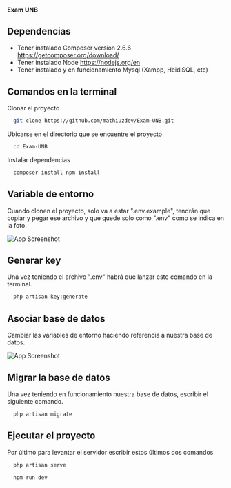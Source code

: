
#### Exam UNB




## Dependencias 

- Tener instalado Composer version 2.6.6 https://getcomposer.org/download/
- Tener instalado Node https://nodejs.org/en
- Tener instalado y en funcionamiento Mysql (Xampp, HeidiSQL, etc)






## Comandos en la terminal
Clonar el proyecto

```bash
  git clone https://github.com/mathiuzdev/Exam-UNB.git
```

Ubicarse en el directorio que se encuentre el proyecto

```bash
  cd Exam-UNB
```

Instalar dependencias

```bash
  composer install npm install
```




## Variable de entorno

Cuando clonen el proyecto, solo va a estar ".env.example", tendrán que copiar y pegar ese archivo y que quede solo como ".env" como se indica en la foto.



![App Screenshot](https://i.imgur.com/4ZUIfow.jpeg)


## Generar key

Una vez teniendo el archivo ".env" habrá que lanzar este comando en la terminal.

```bash
  php artisan key:generate
```

## Asociar base de datos

Cambiar las variables de entorno haciendo referencia a nuestra base de datos.

![App Screenshot](https://i.imgur.com/g9aOcCV.png)

## Migrar la base de datos

Una vez teniendo en funcionamiento nuestra base de datos, escribir el siguiente comando.

```bash
  php artisan migrate
```

## Ejecutar el proyecto

Por último para levantar el servidor escribir estos últimos dos comandos

```bash
  php artisan serve
```

```bash
  npm run dev
```



